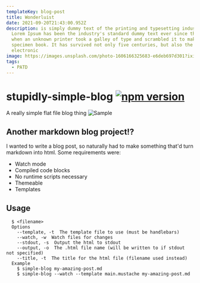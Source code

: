 ```yaml
---
templateKey: blog-post
title: Wonderluist
date: 2021-09-20T21:43:00.952Z
description: is simply dummy text of the printing and typesetting industry.
  Lorem Ipsum has been the industry's standard dummy text ever since the 1500s,
  when an unknown printer took a galley of type and scrambled it to make a type
  specimen book. It has survived not only five centuries, but also the leap into
  electronic
image: https://images.unsplash.com/photo-1606166325683-e6deb697d301?ixid=MnwxMjA3fDB8MHxwaG90by1wYWdlfHx8fGVufDB8fHx8&ixlib=rb-1.2.1&auto=format&fit=crop&w=1185&q=80
tags:
  - PATD
---
```

# stupidly-simple-blog [![npm version](https://badge.fury.io/js/stupidly-simple-blog.svg)](https://badge.fury.io/js/stupidly-simple-blog)
A really simple flat file blog thing
![Sample](https://cloud.githubusercontent.com/assets/175278/22441507/9525f26c-e72f-11e6-877e-67b83101c1a7.gif)
## Another markdown blog project!?
I wanted to write a blog post, so naturally had to make something that'd turn markdown into html. Some requirements were:
* Watch mode
* Compiled code blocks
* No runtime scripts necessary
* Themeable
* Templates
## Usage
```
  $ <filename>
  Options
    --template, -t  The template file to use (must be handlebars)
    --watch, -w  Watch files for changes
    --stdout, -s  Output the html to stdout
    --output, -o  The .html file name (will be written to if stdout not specified)
    --title, -t  The title for the html file (filename used instead)
  Example
    $ simple-blog my-amazing-post.md
    $ simple-blog --watch --template main.mustache my-amazing-post.md
```
